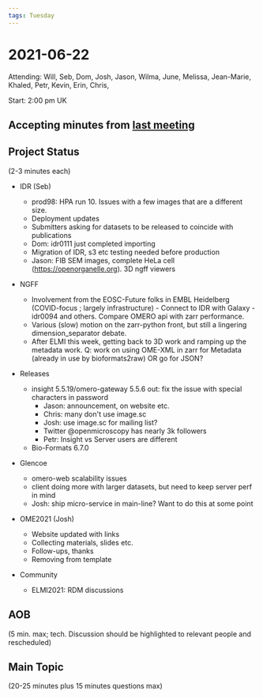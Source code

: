 ```yaml
---
tags: Tuesday
---
```


# 2021-06-22

Attending: Will, Seb, Dom, Josh, Jason, Wilma, June, Melissa, Jean-Marie, Khaled, Petr, Kevin, Erin, Chris, 

Start: 2:00 pm UK

## Accepting minutes from [last meeting](https://github.com/ome/meeting-minutes)

## Project Status

(2-3 minutes each)

- IDR (Seb)
  - prod98: HPA run 10. Issues with a few images that are a different size.
  - Deployment updates
  - Submitters asking for datasets to be released to coincide with publications
  - Dom: idr0111 just completed importing
  - Migration of IDR, s3 etc testing needed before production
  - Jason: FIB SEM images, complete HeLa cell (https://openorganelle.org). 3D ngff viewers

- NGFF
  * Involvement from the EOSC-Future folks in EMBL Heidelberg (COVID-focus ; largely infrastructure) - Connect to IDR with Galaxy - idr0094 and others. Compare OMERO api with zarr performance.
  * Various (slow) motion on the zarr-python front, but still a lingering dimension_separator debate.
  * After ELMI this week, getting back to 3D work and ramping up the metadata work. Q: work on using OME-XML in zarr for Metadata (already in use by bioformats2raw) OR go for JSON?

- Releases
  * insight 5.5.19/omero-gateway 5.5.6 out: fix the issue with special characters in password
    * Jason: announcement, on website etc.
    * Chris: many don't use image.sc
    * Josh: use image.sc for mailing list?
    * Twitter @openmicroscopy has nearly 3k followers
    * Petr: Insight vs Server users are different
  * Bio-Formats 6.7.0
  

- Glencoe
  - omero-web scalability issues
  - client doing more with larger datasets, but need to keep server perf in mind
  - Josh: ship micro-service in main-line? Want to do this at some point

- OME2021 (Josh)
  * Website updated with links
  * Collecting materials, slides etc.
  * Follow-ups, thanks
  * Removing from template

- Community
  * ELMI2021: RDM discussions

## AOB

(5 min. max; tech. Discussion should be highlighted to relevant people and rescheduled)

## Main Topic

(20-25 minutes plus 15 minutes questions max)

